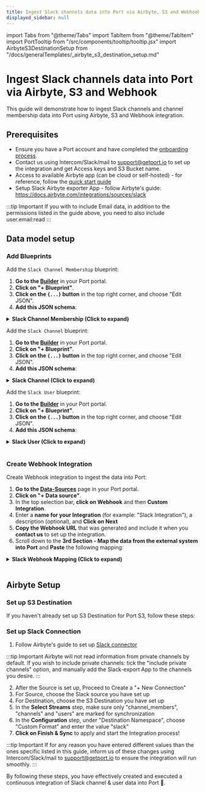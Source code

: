 ```yaml
---
title: Ingest Slack channels data into Port via Airbyte, S3 and Webhook
displayed_sidebar: null
---
```


import Tabs from "@theme/Tabs"
import TabItem from "@theme/TabItem"
import PortTooltip from "/src/components/tooltip/tooltip.jsx"
import AirbyteS3DestinationSetup from "/docs/generalTemplates/_airbyte_s3_destination_setup.md"


# Ingest Slack channels data into Port via Airbyte, S3 and Webhook

This guide will demonstrate how to ingest Slack channels and channel membership data into Port using Airbyte, S3 and Webhook integration.

## Prerequisites

- Ensure you have a Port account and have completed the [onboarding process](https://docs.port.io/quickstart).
- Contact us using Intercom/Slack/mail to [support@getport.io](mailto:support@getport.io) to set up the integration and get Access keys and S3 Bucket name.
- Access to available Airbyte app (can be cloud or self-hosted) - for reference, follow the [quick start guide](https://docs.airbyte.com/using-airbyte/getting-started/oss-quickstart)
- Setup Slack Airbyte exporter App - follow Airbyte's guide: https://docs.airbyte.com/integrations/sources/slack

:::tip Important
If you with to include Email data, in addition to the permissions listed in the guide above, you need to also include user.email:read 
:::

  
## Data model setup


### Add Blueprints 

Add the `Slack Channel Membership` blueprint:

1. **Go to the [Builder](https://app.getport.io/settings/data-model)** in your Port portal.
2. **Click on "+ Blueprint"**.
3. **Click on the `{...}` button** in the top right corner, and choose "Edit JSON".
4. **Add this JSON schema**:

<details>
<summary><b>Slack Channel Membership (Click to expand)</b></summary>

```json showLineNumbers
{
  "identifier": "slack_channel_membership",
  "description": "Slack Channel Membership",
  "title": "Slack Channel Membership",
  "icon": "Slack",
  "schema": {
    "properties": {
      "member_id": {
        "type": "string",
        "description": "ID of the user who is a member of the channel."
      },
      "channel_id": {
        "type": "string",
        "description": "ID of the channel the user belongs to."
      }
    },
    "required": [
      "member_id",
      "channel_id"
    ]
  },
  "mirrorProperties": {},
  "calculationProperties": {},
  "aggregationProperties": {},
  "relations": {}
}
```

</details>

Add the `Slack Channel` blueprint:

1. **Go to the [Builder](https://app.getport.io/settings/data-model)** in your Port portal.
2. **Click on "+ Blueprint"**.
3. **Click on the `{...}` button** in the top right corner, and choose "Edit JSON".
4. **Add this JSON schema**:

<details>
<summary><b>Slack Channel (Click to expand)</b></summary>

```json showLineNumbers
{
  "identifier": "slack_channel",
  "description": "Slack Channel",
  "title": "Slack Channel",
  "icon": "Slack",
  "schema": {
    "properties": {
      "is_private": {
        "type": "boolean",
        "description": "Indicates if the channel is private."
      },
      "context_team_id": {
        "type": "string",
        "description": "ID of the team the channel belongs to."
      },
      "is_channel": {
        "type": "boolean",
        "description": "Indicates if this is a channel (true) or a direct message (false)."
      },
      "is_shared": {
        "type": "boolean",
        "description": "Indicates if the channel is shared across teams."
      },
      "previous_names": {
        "type": "array",
        "description": "List of previous names of the channel."
      },
      "creator": {
        "type": "string",
        "description": "ID of the user who created the channel."
      },
      "created": {
        "type": "number",
        "description": "Timestamp of when the channel was created."
      },
      "is_ext_shared": {
        "type": "boolean",
        "description": "Indicates if the channel is externally shared."
      },
      "is_group": {
        "type": "boolean",
        "description": "Indicates if this is a group DM."
      },
      "is_archived": {
        "type": "boolean",
        "description": "Indicates if the channel is archived."
      },
      "name": {
        "type": "string",
        "description": "Name of the channel."
      },
      "shared_team_ids": {
        "type": "array",
        "description": "List of teams the channel is shared with."
      },
      "is_org_shared": {
        "type": "boolean",
        "description": "Indicates if the channel is shared across the entire organization."
      },
      "updated": {
        "type": "number",
        "description": "Timestamp of the last time the channel was updated."
      },
      "num_members": {
        "type": "number",
        "title": "num_members"
      },
      "purpose": {
        "type": "string",
        "description": "Information about the channel's purpose."
      },
      "topic": {
        "type": "string",
        "description": "Information about the channel's topic."
      }
    },
    "required": []
  },
  "mirrorProperties": {
    "member_id": {
      "title": "member_id",
      "path": "users.member_id"
    }
  },
  "calculationProperties": {},
  "aggregationProperties": {},
  "relations": {
    "users": {
      "title": "Users",
      "target": "slack_channel_membership",
      "required": false,
      "many": true
    }
  }
}
```

</details>


Add the `Slack User` blueprint:

1. **Go to the [Builder](https://app.getport.io/settings/data-model)** in your Port portal.
2. **Click on "+ Blueprint"**.
3. **Click on the `{...}` button** in the top right corner, and choose "Edit JSON".
4. **Add this JSON schema**:

<details>
<summary><b>Slack User (Click to expand)</b></summary>

```json showLineNumbers
{
  "identifier": "slack_user",
  "description": "Slack User",
  "title": "Slack User",
  "icon": "Slack",
  "schema": {
    "properties": {
      "tz": {
        "type": "string",
        "description": "The user's time zone."
      },
      "is_restricted": {
        "type": "boolean",
        "description": "Indicates if the user is restricted."
      },
      "profile": {
        "type": "object",
        "description": "An object containing the user's profile information."
      },
      "is_primary_owner": {
        "type": "boolean",
        "description": "Indicates if the user is the primary owner."
      },
      "real_name": {
        "type": "string",
        "description": "The user's real name."
      },
      "team_id": {
        "type": "string",
        "description": "The user's team ID."
      },
      "is_admin": {
        "type": "boolean",
        "description": "Indicates if the user is an admin."
      },
      "is_app_user": {
        "type": "boolean",
        "description": "Indicates if the user is an app user."
      },
      "deleted": {
        "type": "boolean",
        "description": "Indicates if the user is deleted."
      },
      "is_bot": {
        "type": "boolean",
        "description": "Indicates if the user is a bot."
      },
      "email": {
        "type": "string",
        "title": "email"
      }
    },
    "required": []
  },
  "mirrorProperties": {
    "channel_id": {
      "title": "channel_id",
      "path": "membership.channel_id"
    }
  },
  "calculationProperties": {},
  "aggregationProperties": {},
  "relations": {
    "user": {
      "title": "User",
      "target": "_user",
      "required": false,
      "many": false
    },
    "membership": {
      "title": "membership",
      "target": "slack_channel_membership",
      "required": false,
      "many": true
    }
  }
}
```

</details>


<br/>

### Create Webhook Integration

Create Webhook integration to ingest the data into Port:

1. **Go to the [Data-Sources](https://app.getport.io/settings/data-sources)** page in your Port portal.
2. **Click on "+ Data source"**.
3. In the top selection bar, **click on Webhook** and then **Custom Integration**.
4. Enter a **name for your Integration** (for example: "Slack Integration"), a description (optional), and **Click on Next**
5. **Copy the Webhook URL** that was generated and include it when you **contact us** to set up the integration.
6. Scroll down to the **3rd Section - Map the data from the external system into Port** and **Paste** the following mapping:


<details>
<summary><b>Slack Webhook Mapping (Click to expand)</b></summary>

```json showLineNumbers
[
  {
    "blueprint": "slack_channel",
    "operation": "create",
    "filter": ".body._PORT_SOURCE_OBJECT_KEY | split(\"/\") | .[2] | IN(\"channels\")",
    "entity": {
      "identifier": ".body.id | tostring",
      "title": ".body.name_normalized | tostring",
      "properties": {
        "is_private": ".body.is_private",
        "purpose": ".body.purpose.value",
        "context_team_id": ".body.context_team_id",
        "is_shared": ".body.is_shared",
        "previous_names": ".body.previous_names",
        "creator": ".body.creator",
        "created": ".body.created",
        "is_ext_shared": ".body.is_ext_shared",
        "is_group": ".body.is_group",
        "is_archived": ".body.is_archived",
        "num_members": ".body.num_members | tonumber? // .",
        "name": ".body.name",
        "topic": ".body.topic.value",
        "shared_team_ids": ".body.shared_team_ids",
        "is_org_shared": ".body.is_org_shared",
        "updated": ".body.updated"
      },
      "relations": {
        "users": {
          "combinator": "'and'",
          "rules": [
            {
              "property": "'channel_id'",
              "operator": "'='",
              "value": ".body.id | tostring"
            }
          ]
        }
      }
    }
  },
  {
    "blueprint": "slack_user",
    "operation": "create",
    "filter": ".body._PORT_SOURCE_OBJECT_KEY | split(\"/\") | .[2] | IN(\"users\")",
    "entity": {
      "identifier": ".body.id | tostring",
      "title": ".body.name | tostring",
      "properties": {
        "tz": ".body.tz",
        "is_restricted": ".body.is_restricted",
        "is_primary_owner": ".body.is_primary_owner",
        "real_name": ".body.real_name",
        "team_id": ".body.team_id",
        "is_admin": ".body.is_admin",
        "is_app_user": ".body.is_app_user",
        "deleted": ".body.deleted",
        "is_bot": ".body.is_bot",
        "profile": ".body.profile",
        "email": ".body.profile.email"
      },
      "relations": {
        "user": ".body.profile.email"
      }
    }
  },
  {
    "blueprint": "slack_channel_membership",
    "operation": "create",
    "filter": ".body._PORT_SOURCE_OBJECT_KEY | split(\"/\") | .[2] | IN(\"channel_members\")",
    "entity": {
      "identifier": ".body.channel_id + \"_\" + .body.member_id | tostring",
      "title": ".body.channel_id + \"_\" + .body.member_id | tostring",
      "properties": {
        "member_id": ".body.member_id",
        "channel_id": ".body.channel_id"
      }
    }
  }
]
```

</details>

<br/>

## Airbyte Setup

### Set up S3 Destination

If you haven't already set up S3 Destination for Port S3, follow these steps:

<AirbyteS3DestinationSetup/>


### Set up Slack Connection

1. Follow Airbyte's guide to set up [Slack connector](https://docs.airbyte.com/integrations/sources/slack)

:::tip Important
  Airbyte will not read information from private channels by default. 
  If you wish to include private channels: tick the "include private channels" option, 
  and manually add the Slack-export App to the channels you desire.
::: 

2. After the Source is set up, Proceed to Create a "+ New Connection"
3. For Source, choose the Slack source you have set up
4. For Destination, choose the S3 Destination you have set up
5. In the **Select Streams** step, make sure only "channel_members", "channels" and "users" are marked for synchronization
6. In the **Configuration** step, under "Destination Namespace", choose "Custom Format" and enter the value "slack"
7. **Click on Finish & Sync** to apply and start the Integration process!

:::tip Important
  If for any reason you have entered different values than the ones specific listed in this guide,
  inform us of these changes using Intercom/Slack/mail to [support@getport.io](mailto:support@getport.io)
  to ensure the integration will run smoothly.
::: 

By following these steps, you have effectively created and executed a continuous integration of Slack channel & user data into Port 🎉.


